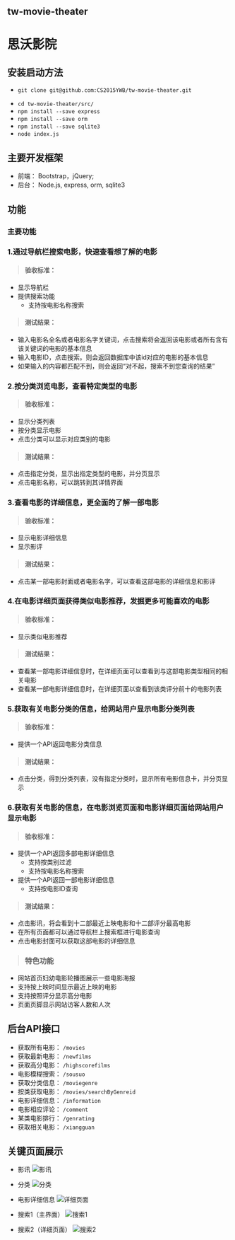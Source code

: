 ## tw-movie-theater

# 思沃影院

## 安装启动方法
- `git clone git@github.com:CS2015YWB/tw-movie-theater.git`
* `cd tw-movie-theater/src/`
* `npm install --save express`
* `npm install --save orm`
* `npm install --save sqlite3`
* `node index.js`

## 主要开发框架
- 前端： Bootstrap，jQuery;
- 后台： Node.js, express, orm, sqlite3

## 功能

### 主要功能

### 1.通过导航栏搜索电影，快速查看想了解的电影

> #### 验收标准：
- 显示导航栏
- 提供搜索功能
  - 支持按电影名称搜索

>#### 测试结果：
- 输入电影名全名或者电影名字关键词，点击搜索将会返回该电影或者所有含有该关键词的电影的基本信息
- 输入电影ID，点击搜索。则会返回数据库中该id对应的电影的基本信息
- 如果输入的内容都匹配不到，则会返回“对不起，搜索不到您查询的结果”

### 2.按分类浏览电影，查看特定类型的电影

> #### 验收标准：
- 显示分类列表
- 按分类显示电影
- 点击分类可以显示对应类别的电影

> #### 测试结果：
- 点击指定分类，显示出指定类型的电影，并分页显示
- 点击电影名称，可以跳转到其详情界面

### 3.查看电影的详细信息，更全面的了解一部电影

> #### 验收标准：
- 显示电影详细信息
- 显示影评

> #### 测试结果：
- 点击某一部电影封面或者电影名字，可以查看这部电影的详细信息和影评


### 4.在电影详细页面获得类似电影推荐，发掘更多可能喜欢的电影

> #### 验收标准：
- 显示类似电影推荐

> #### 测试结果：
- 查看某一部电影详细信息时，在详细页面可以查看到与这部电影类型相同的相关电影
- 查看某一部电影详细信息时，在详细页面以查看到该类评分前十的电影列表

### 5.获取有关电影分类的信息，给网站用户显示电影分类列表

> #### 验收标准：
- 提供一个API返回电影分类信息

> #### 测试结果：
- 点击分类，得到分类列表，没有指定分类时，显示所有电影信息卡，并分页显示

### 6.获取有关电影的信息，在电影浏览页面和电影详细页面给网站用户显示电影

> #### 验收标准：
- 提供一个API返回多部电影详细信息
  - 支持按类别过滤
  - 支持按电影名称搜索
- 提供一个API返回一部电影详细信息
  - 支持按电影ID查询

> #### 测试结果：
- 点击影讯，将会看到十二部最近上映电影和十二部评分最高电影
- 在所有页面都可以通过导航栏上搜索框进行电影查询
- 点击电影封面可以获取这部电影的详细信息

> ### 特色功能
- 网站首页妇幼电影轮播图展示一些电影海报
- 支持按上映时间显示最近上映的电影
- 支持按照评分显示高分电影
- 页面页脚显示网站访客人数和人次

## 后台API接口
- 获取所有电影： `/movies`
- 获取最新电影： `/newfilms`
- 获取高分电影： `/highscorefilms`
- 电影模糊搜索： `/sousuo`
- 获取分类信息： `/moviegenre`
- 按类获取电影： `/movies/searchByGenreid`
- 电影详细信息： `/information`
- 电影相应评论： `/comment`
- 某类电影排行： `/genrating`
- 获取相关电影： `/xiangguan`

## 关键页面展示

- 影讯
![影讯](http://p3s8etcsq.bkt.clouddn.com/%E5%BD%B1%E8%AE%AF.png)

- 分类
![分类](http://p3s8etcsq.bkt.clouddn.com/%E5%88%86%E7%B1%BB%E9%A1%B5%E9%9D%A2.png)

- 电影详细信息
![详细页面](http://p3s8etcsq.bkt.clouddn.com/%E8%AF%A6%E7%BB%86%E9%A1%B5%E9%9D%A2.png)

- 搜索1（主界面）
![搜索1](http://p3s8etcsq.bkt.clouddn.com/%E6%90%9C%E7%B4%A21%EF%BC%88%E4%B8%BB%E7%95%8C%E9%9D%A2%EF%BC%89.png)

- 搜索2（详细页面）
![搜索2](http://p3s8etcsq.bkt.clouddn.com/%E6%90%9C%E7%B4%A22%EF%BC%88%E8%AF%A6%E7%BB%86%E9%A1%B5%E9%9D%A2%EF%BC%89.png)
